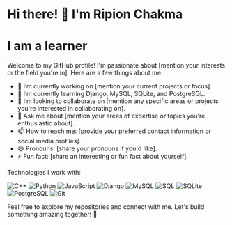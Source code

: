 # Hi there! 👋 I'm Ripion Chakma
# I am a learner

Welcome to my GitHub profile! I'm passionate about [mention your interests or the field you're in]. Here are a few things about me:

- 🔭 I’m currently working on [mention your current projects or focus].
- 🌱 I’m currently learning Django, MySQL, SQLite, and PostgreSQL.
- 👯 I’m looking to collaborate on [mention any specific areas or projects you're interested in collaborating on].
- 💬 Ask me about [mention your areas of expertise or topics you're enthusiastic about].
- 📫 How to reach me: [provide your preferred contact information or social media profiles].
- 😄 Pronouns: [share your pronouns if you'd like].
- ⚡ Fun fact: [share an interesting or fun fact about yourself].

Technologies I work with:

![C++](https://img.shields.io/badge/C++-00599C?style=for-the-badge&logo=c%2B%2B&logoColor=white)
![Python](https://img.shields.io/badge/Python-3776AB?style=for-the-badge&logo=python&logoColor=white)
![JavaScript](https://img.shields.io/badge/JavaScript-F7DF1E?style=for-the-badge&logo=javascript&logoColor=black)
![Django](https://img.shields.io/badge/Django-092E20?style=for-the-badge&logo=django&logoColor=white)
![MySQL](https://img.shields.io/badge/MySQL-4479A1?style=for-the-badge&logo=mysql&logoColor=white)
![SQL](https://img.shields.io/badge/SQL-003B57?style=for-the-badge&logo=sql&logoColor=white)
![SQLite](https://img.shields.io/badge/SQLite-07405E?style=for-the-badge&logo=sqlite&logoColor=white)
![PostgreSQL](https://img.shields.io/badge/PostgreSQL-336791?style=for-the-badge&logo=postgresql&logoColor=white)
![Git](https://img.shields.io/badge/Git-F05032?style=for-the-badge&logo=git&logoColor=white)

Feel free to explore my repositories and connect with me. Let's build something amazing together! 🚀
